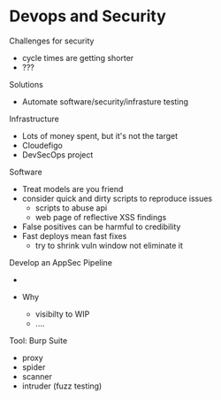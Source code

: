 Devops and Security 
===================
Challenges for security

* cycle times are getting shorter
* ??? 

Solutions

* Automate software/security/infrasture testing

Infrastructure

* Lots of money spent, but it's not the target
* Cloudefigo
* DevSecOps project

Software

* Treat models are you friend
* consider quick and dirty scripts to reproduce issues
    * scripts to abuse api
    * web page of reflective XSS findings 
* False positives can be harmful to credibility
* Fast deploys mean fast fixes
    * try to shrink vuln window not eliminate it

Develop an AppSec Pipeline
* <slide sequence>      

* Why
    * visibilty to WIP
    * ....

Tool: Burp Suite

* proxy
* spider
* scanner
* intruder (fuzz testing)
